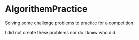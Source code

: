 # AlgorithemPractice
Solving some challenge problems to practice for a competition.

I did not create these problems nor do I know who did.